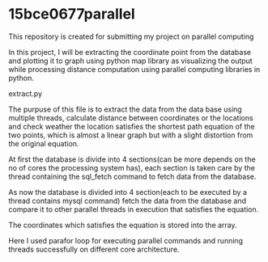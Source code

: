 # 15bce0677parallel
This repository is created for submitting my project on parallel computing


In this project, I will be extracting the coordinate point from the database and plotting it to graph using python map library as visualizing the output while processing distance computation using parallel computing libraries in python. 


extract.py

The purpuse of this file is to extract the data from the data base using multiple threads, calculate distance between coordinates or the locations and check weather the location satisfies the shortest path equation of the two points, which is almost a linear graph but with a slight distortion from the original equation.

At first the database is divide into 4 sections(can be more depends on the no of cores the processing system has), each section is taken care by the thread containing the sql_fetch command to fetch data from the database.

As now the database is divided into 4 section(each to be executed by a thread contains mysql command) fetch the data from the database and compare it to other parallel threads in execution that satisfies the equation. 

The coordinates which satisfies the equation is stored into the array.

Here I used parafor loop for executing parallel commands and running threads successfully on different core architecture.
